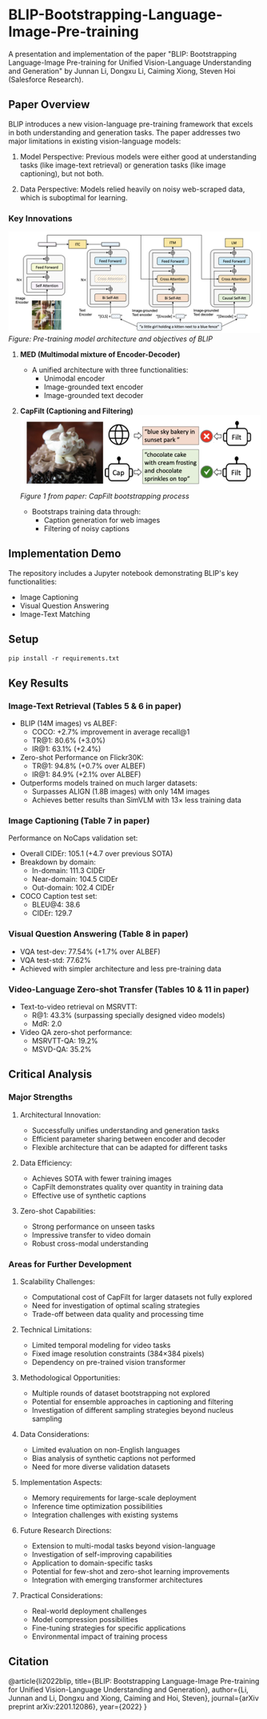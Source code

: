 # BLIP-Bootstrapping-Language-Image-Pre-training

A presentation and implementation of the paper "BLIP: Bootstrapping Language-Image Pre-training for Unified Vision-Language Understanding and Generation" by Junnan Li, Dongxu Li, Caiming Xiong, Steven Hoi (Salesforce Research).

## Paper Overview

BLIP introduces a new vision-language pre-training framework that excels in both understanding and generation tasks. The paper addresses two major limitations in existing vision-language models:

1. Model Perspective: Previous models were either good at understanding tasks (like image-text retrieval) or generation tasks (like image captioning), but not both.

2. Data Perspective: Models relied heavily on noisy web-scraped data, which is suboptimal for learning.

### Key Innovations

![BLIP Architecture](images/figures/figure2.png)
*Figure: Pre-training model architecture and objectives of BLIP*

1. **MED (Multimodal mixture of Encoder-Decoder)**
   - A unified architecture with three functionalities:
     - Unimodal encoder
     - Image-grounded text encoder
     - Image-grounded text decoder

2. **CapFilt (Captioning and Filtering)**
   ![CapFilt Process](images/figures/figure1.png)
   *Figure 1 from paper: CapFilt bootstrapping process*
   - Bootstraps training data through:
     - Caption generation for web images
     - Filtering of noisy captions

## Implementation Demo

The repository includes a Jupyter notebook demonstrating BLIP's key functionalities:
- Image Captioning
- Visual Question Answering
- Image-Text Matching

## Setup
```
pip install -r requirements.txt
```

## Key Results

### Image-Text Retrieval (Tables 5 & 6 in paper)
- BLIP (14M images) vs ALBEF:
  - COCO: +2.7% improvement in average recall@1
  - TR@1: 80.6% (+3.0%)
  - IR@1: 63.1% (+2.4%)
- Zero-shot Performance on Flickr30K:
  - TR@1: 94.8% (+0.7% over ALBEF)
  - IR@1: 84.9% (+2.1% over ALBEF)
- Outperforms models trained on much larger datasets:
  - Surpasses ALIGN (1.8B images) with only 14M images
  - Achieves better results than SimVLM with 13× less training data

### Image Captioning (Table 7 in paper)
Performance on NoCaps validation set:
- Overall CIDEr: 105.1 (+4.7 over previous SOTA)
- Breakdown by domain:
  - In-domain: 111.3 CIDEr
  - Near-domain: 104.5 CIDEr
  - Out-domain: 102.4 CIDEr
- COCO Caption test set:
  - BLEU@4: 38.6
  - CIDEr: 129.7

### Visual Question Answering (Table 8 in paper)
- VQA test-dev: 77.54% (+1.7% over ALBEF)
- VQA test-std: 77.62%
- Achieved with simpler architecture and less pre-training data

### Video-Language Zero-shot Transfer (Tables 10 & 11 in paper)
- Text-to-video retrieval on MSRVTT:
  - R@1: 43.3% (surpassing specially designed video models)
  - MdR: 2.0
- Video QA zero-shot performance:
  - MSRVTT-QA: 19.2%
  - MSVD-QA: 35.2%

## Critical Analysis

### Major Strengths
1. Architectural Innovation:
   - Successfully unifies understanding and generation tasks
   - Efficient parameter sharing between encoder and decoder
   - Flexible architecture that can be adapted for different tasks

2. Data Efficiency:
   - Achieves SOTA with fewer training images
   - CapFilt demonstrates quality over quantity in training data
   - Effective use of synthetic captions

3. Zero-shot Capabilities:
   - Strong performance on unseen tasks
   - Impressive transfer to video domain
   - Robust cross-modal understanding

### Areas for Further Development

1. Scalability Challenges:
   - Computational cost of CapFilt for larger datasets not fully explored
   - Need for investigation of optimal scaling strategies
   - Trade-off between data quality and processing time
   
2. Technical Limitations:
   - Limited temporal modeling for video tasks
   - Fixed image resolution constraints (384×384 pixels)
   - Dependency on pre-trained vision transformer

3. Methodological Opportunities:
   - Multiple rounds of dataset bootstrapping not explored
   - Potential for ensemble approaches in captioning and filtering
   - Investigation of different sampling strategies beyond nucleus sampling

4. Data Considerations:
   - Limited evaluation on non-English languages
   - Bias analysis of synthetic captions not performed
   - Need for more diverse validation datasets

5. Implementation Aspects:
   - Memory requirements for large-scale deployment
   - Inference time optimization possibilities
   - Integration challenges with existing systems

6. Future Research Directions:
   - Extension to multi-modal tasks beyond vision-language
   - Investigation of self-improving capabilities
   - Application to domain-specific tasks
   - Potential for few-shot and zero-shot learning improvements
   - Integration with emerging transformer architectures

7. Practical Considerations:
   - Real-world deployment challenges
   - Model compression possibilities
   - Fine-tuning strategies for specific applications
   - Environmental impact of training process

## Citation
@article{li2022blip,
  title={BLIP: Bootstrapping Language-Image Pre-training for Unified Vision-Language Understanding and Generation},
  author={Li, Junnan and Li, Dongxu and Xiong, Caiming and Hoi, Steven},
  journal={arXiv preprint arXiv:2201.12086},
  year={2022}
}